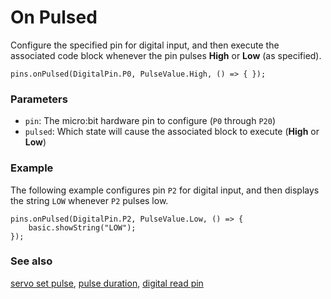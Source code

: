 # On Pulsed

Configure the specified pin for digital input, and then
execute the associated code block whenever the pin
pulses **High** or **Low** (as specified).

```sig
pins.onPulsed(DigitalPin.P0, PulseValue.High, () => { });
```

### Parameters

* ``pin``: The micro:bit hardware pin to configure (``P0`` through ``P20``)
* ``pulsed``: Which state will cause the associated block to execute (**High** or **Low**)

### Example

The following example configures pin ``P2`` for digital input,
and then displays the string `LOW` whenever ``P2`` pulses low.

```blocks
pins.onPulsed(DigitalPin.P2, PulseValue.Low, () => {
    basic.showString("LOW");
});
```

### See also

[servo set pulse](/reference/pins/servo-set-pulse),
[pulse duration](/reference/pins/pulse-duration),
[digital read pin](/reference/pins/digital-read-pin)

